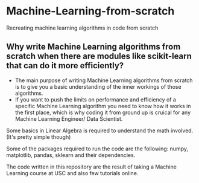# Machine-Learning-from-scratch
Recreating machine learning algorithms in code from scratch 

## Why write Machine Learning algorithms from scratch when there are modules like scikit-learn that can do it more efficiently?

* The main purpose of writing Machine Learning algorithms from scratch is to give you a basic understanding of the inner workings of those algorithms.  
* If you want to push the limits on performance and efficiency of a specific Machine Learning algorithm you need to know how it works in the first place, which is why coding it from ground up is cruical for any Machine Learning Engineer/ Data Scientist.

Some basics in Linear Algebra is required to understand the math involved.(It's pretty simple though)

Some of the packages required to run the code are the following: numpy, matplotlib, pandas, sklearn and their dependencies.

The code written in this repository are the result of taking a Machine Learning course at USC and also few tutorials online.  


